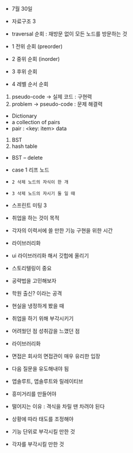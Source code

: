 - 7월 30일 
- 자료구조 3

- traversal 순회 : 재방문 없이 모든 노드를 방문하는 것
- 1 전위 순회 (preorder)
- 2 중위 순회 (inorder)
- 3 후위 순회 
- 4 레벨 순서 순회 

1. pseudo-code -> 실제 코드 : 구현력
2. problem -> pseudo-code : 문제 해결력

- Dictionary
- a collection of pairs
- pair : <key: item> data

1. BST
2. hash table

- BST – delete
- case 1 리프 노드
 -     2 삭제 노드의 자식이 한 개
 -     3 삭제 노드의 자시기 둘 일 때

- 스프린트 미팅 3

- 취업을 하는 것이 목적
- 각자의 이력서에 쓸 만한 기능 구현을 위한 시간
- 라이브러리화
- ui 라이브러리화 해서 깃헙에 올리기
- 스토리텔링이 중요
- 공략법을 고민해보자
- 학원 출신? 이라는 공격
- 현실을 냉정하게 봤을 때
- 취업을 하기 위해 부각시키기
- 어려웠던 점 성취감을 느꼈던 점
- 라이브러리화
- 면접은 회사의 면접관이 매우 유리한 입장
- 다음 질문을 유도해내야 됨
- 앱솔루트, 앱솔루트와 릴레이티브
- 흥미거리를 만들어야
- 떨어지는 이유 : 격식을 차릴 땐 차려야 된다
- 상황에 따라 태도를 조정해야
- 기능 단위로 부각시킬 만한 것
- 각자를 부각시킬 만한 것

